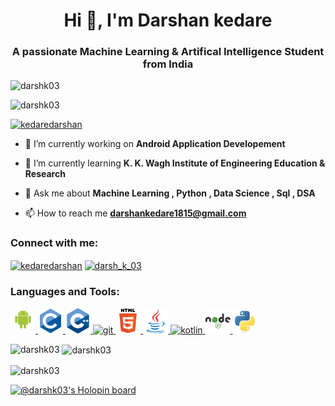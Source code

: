 <h1 align="center">Hi 👋, I'm Darshan kedare</h1>
<h3 align="center">A passionate Machine Learning & Artifical Intelligence Student from India</h3>

<p align="left"> <img src="https://komarev.com/ghpvc/?username=darshk03&label=Profile%20views&color=0e75b6&style=flat" alt="darshk03" /> </p>
<p align="left"> <img src="https://komarev.com/ghpvc/?username=Shru8403&label=Profile%20views&color=0e75b6&style=flat" alt="darshk03" /> </p>

<p align="left"> <a href="https://twitter.com/kedaredarshan" target="blank"><img src="https://img.shields.io/twitter/follow/kedaredarshan?logo=twitter&style=for-the-badge" alt="kedaredarshan" /></a> </p>

- 🔭 I’m currently working on **Android Application Developement**

- 🌱 I’m currently learning **K. K. Wagh Institute of Engineering Education & Research**

- 💬 Ask me about **Machine Learning , Python , Data Science , Sql , DSA**

- 📫 How to reach me **darshankedare1815@gmail.com**

<h3 align="left">Connect with me:</h3>
<p align="left">
<a href="https://twitter.com/kedaredarshan" target="blank"><img align="center" src="https://raw.githubusercontent.com/rahuldkjain/github-profile-readme-generator/master/src/images/icons/Social/twitter.svg" alt="kedaredarshan" height="30" width="40" /></a>
<a href="https://instagram.com/darsh_k_03" target="blank"><img align="center" src="https://raw.githubusercontent.com/rahuldkjain/github-profile-readme-generator/master/src/images/icons/Social/instagram.svg" alt="darsh_k_03" height="30" width="40" /></a>
</p>

<h3 align="left">Languages and Tools:</h3>
<p align="left"> <a href="https://developer.android.com" target="_blank" rel="noreferrer"> <img src="https://raw.githubusercontent.com/devicons/devicon/master/icons/android/android-original-wordmark.svg" alt="android" width="40" height="40"/> </a> <a href="https://www.cprogramming.com/" target="_blank" rel="noreferrer"> <img src="https://raw.githubusercontent.com/devicons/devicon/master/icons/c/c-original.svg" alt="c" width="40" height="40"/> </a> <a href="https://www.w3schools.com/cpp/" target="_blank" rel="noreferrer"> <img src="https://raw.githubusercontent.com/devicons/devicon/master/icons/cplusplus/cplusplus-original.svg" alt="cplusplus" width="40" height="40"/> </a> <a href="https://git-scm.com/" target="_blank" rel="noreferrer"> <img src="https://www.vectorlogo.zone/logos/git-scm/git-scm-icon.svg" alt="git" width="40" height="40"/> </a> <a href="https://www.w3.org/html/" target="_blank" rel="noreferrer"> <img src="https://raw.githubusercontent.com/devicons/devicon/master/icons/html5/html5-original-wordmark.svg" alt="html5" width="40" height="40"/> </a> <a href="https://www.java.com" target="_blank" rel="noreferrer"> <img src="https://raw.githubusercontent.com/devicons/devicon/master/icons/java/java-original.svg" alt="java" width="40" height="40"/> </a> <a href="https://kotlinlang.org" target="_blank" rel="noreferrer"> <img src="https://www.vectorlogo.zone/logos/kotlinlang/kotlinlang-icon.svg" alt="kotlin" width="40" height="40"/> </a> <a href="https://nodejs.org" target="_blank" rel="noreferrer"> <img src="https://raw.githubusercontent.com/devicons/devicon/master/icons/nodejs/nodejs-original-wordmark.svg" alt="nodejs" width="40" height="40"/> </a> <a href="https://www.python.org" target="_blank" rel="noreferrer"> <img src="https://raw.githubusercontent.com/devicons/devicon/master/icons/python/python-original.svg" alt="python" width="40" height="40"/> </a> </p>

<p><img align="left" src="https://github-readme-stats.vercel.app/api/top-langs?username=darshk03&show_icons=true&locale=en&layout=compact" alt="darshk03" /></p>

<p>&nbsp;<img align="center" src="https://github-readme-stats.vercel.app/api?username=darshk03&show_icons=true&locale=en" alt="darshk03" /></p>

<p><img align="center" src="https://github-readme-streak-stats.herokuapp.com/?user=darshk03&" alt="darshk03" /></p>



[![@darshk03's Holopin board](https://holopin.me/darshk03)](https://holopin.io/@darshk03)
